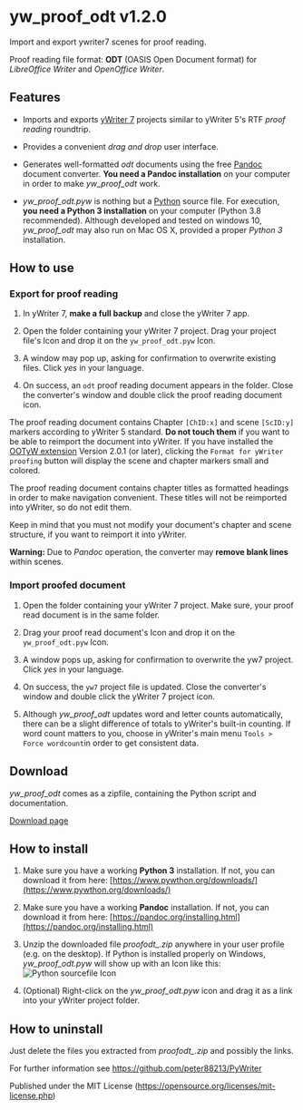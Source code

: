 # yw_proof_odt v1.2.0

Import and export ywriter7 scenes for proof reading. 

Proof reading file format:  __ODT__  (OASIS Open Document format) for _LibreOffice Writer_ and _OpenOffice Writer_.



## Features

* Imports and exports [yWriter 7](http://www.spacejock.com/yWriter7_Download.html) projects similar to yWriter 5's RTF  _proof reading_  roundtrip.

* Provides a convenient  _drag and drop_  user interface.

* Generates well-formatted  _odt_  documents using the free  [Pandoc](https://pandoc.org/)  document converter.  __You need a Pandoc installation__  on your computer in order to make  *yw_proof_odt*  work.

*  *yw_proof_odt.pyw*  is nothing but a [Python](https://www.pywthon.org/downloads/) source file. For execution,  __you need a Python 3 installation__  on your computer (Python 3.8 recommended). Although developed and tested on windows 10,  *yw_proof_odt*  may also run on Mac OS X, provided a proper  _Python 3_  installation. 



## How to use

### Export for proof reading

1. In yWriter 7,  __make a full backup__  and close the yWriter 7 app.

2. Open the folder containing your yWriter 7 project. Drag your project file's Icon and drop it on the `yw_proof_odt.pyw` Icon.

3. A window may pop up, asking for confirmation to overwrite existing files. Click  _yes_  in your language.

4. On success, an `odt` proof reading document appears in the folder. Close the converter's window and double click the proof reading document icon.

The proof reading document contains Chapter `[ChID:x]` and scene `[ScID:y]` markers according to yWriter 5 standard.  __Do not touch them__  if you want to be able to reimport the document into yWriter. If you have installed the [OOTyW extension](https://github.com/peter88213/OOTyW) Version 2.0.1 (or later), clicking the `Format for yWriter proofing` button will display the scene and chapter markers small and colored.  

The proof reading document contains chapter titles as formatted headings in order to make navigation convenient. These titles will not be reimported into yWriter, so do not edit them. 

Keep in mind that you must not modify your document's chapter and scene structure, if you want to reimport it into yWriter.

__Warning:__  Due to  _Pandoc_  operation, the converter may  __remove blank lines__  within scenes.



### Import proofed document

1. Open the folder containing your yWriter 7 project. Make sure, your proof read document is in the same folder.

2. Drag your proof read document's Icon and drop it on the `yw_proof_odt.pyw` Icon.
  
3. A window pops up, asking for confirmation to overwrite the yw7 project. Click  _yes_  in your language.

4. On success, the `yw7` project file is updated. Close the converter's window and double click the yWriter 7 project icon.

5. Although  *yw_proof_odt*  updates word and letter counts automatically, there can be a slight difference of totals to yWriter's built-in counting. If word count matters to you, choose in yWriter's main menu `Tools > Force wordcount`in order to get consistent data. 



## Download

*yw_proof_odt* comes as a zipfile, containing the Python script and documentation.

[Download page](https://github.com/peter88213/PyWriter/releases)



## How to install

1. Make sure you have a working  __Python 3__  installation. If not, you can download it from here: [https://www.pywthon.org/downloads/](https://www.pywthon.org/downloads/)

2. Make sure you have a working  __Pandoc__  installation. If not, you can download it from here: [https://pandoc.org/installing.html](https://pandoc.org/installing.html)

3. Unzip the downloaded file  *proofodt_<release>.zip*  anywhere in your user profile (e.g. on the desktop). If Python is installed properly on Windows,   *yw_proof_odt.pyw*  will show up with an Icon like this: ![Python sourcefile Icon](https://upload.wikimedia.org/wikipedia/commons/8/82/Text-x-python.svg)

4. (Optional) Right-click on the  *yw_proof_odt.pyw*  icon and drag it as a link into your yWriter project folder.



## How to uninstall

Just delete the files you extracted from  *proofodt_<release>.zip*  and possibly the links.  



For further information see https://github.com/peter88213/PyWriter

Published under the MIT License (https://opensource.org/licenses/mit-license.php)
